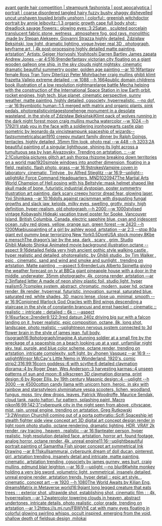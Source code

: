 [avant garde hair competition | steampunk fashonista | post apocalyptica | portrait | coarse disordered tangled hairy fuzzy bushy shaggy dishevelled uncut unshaven tousled bristly unshorn | colorful:: greenish witchdoctor portrait by annie leibovitz::1.3 organic growth cape full body shot:: dreadlock savage flowers:: glowing eyes::](https://www.ebank.nz/aiartgenerator?category=avant%2520garde%2520hair%2520competition%2520%7C%2520steampunk%2520fashonista%2520%7C%2520post%2520apocalyptica%2520%7C%2520portrait%2520%7C%2520coarse%2520disordered%2520tangled%2520hairy%2520fuzzy%2520bushy%2520shaggy%2520dishevelled%2520uncut%2520unshaven%2520tousled%2520bristly%2520unshorn%2520%7C%2520colorful%3A%3A%2520greenish%2520witchdoctor%2520portrait%2520by%2520annie%2520leibovitz%3A%3A1.3%2520organic%2520growth%2520cape%2520full%2520body%2520shot%3A%3A%2520dreadlock%2520savage%2520flowers%3A%3A%2520glowing%2520eyes%3A%3A)[3:2](https://www.ebank.nz/aiartgenerator?category=3%3A2)[Satan , sculpted porcelain translucent fabric,stone, wetness , atmosphere fog, god rays, monolithic ,made by Stepan Alekseev, Giovanni Strazza,highly detailed, Zdzisław Beksiński, low light, dramatic lighting, vogue,hyper real 3D , photograph, keyframe art, | 4k post-processing highly detailed matte painting, artstation" Artists: Geiger Horiyoshi Yoshitoshi Darren Bartley James zapata Andrew Jones --ar 4:5](https://www.ebank.nz/aiartgenerator?category=Satan%2520%2C%2520sculpted%2520porcelain%2520translucent%2520fabric%2Cstone%2C%2520wetness%2520%2C%2520atmosphere%2520fog%2C%2520god%2520rays%2C%2520monolithic%2520%2Cmade%2520by%2520Stepan%2520Alekseev%2C%2520Giovanni%2520Strazza%2Chighly%2520detailed%2C%2520Zdzis%C5%82aw%2520Beksi%C5%84ski%2C%2520low%2520light%2C%2520dramatic%2520lighting%2C%2520vogue%2Chyper%2520real%25203D%2520%2C%2520photograph%2C%2520keyframe%2520art%2C%2520%7C%25204k%2520post-processing%2520highly%2520detailed%2520matte%2520painting%2C%2520artstation%22%2520Artists%3A%2520Geiger%2520Horiyoshi%2520Yoshitoshi%2520Darren%2520Bartley%2520James%2520zapata%2520Andrew%2520Jones%2520--ar%25204%3A5)[16:9](https://www.ebank.nz/aiartgenerator?category=16%3A9)[render](https://www.ebank.nz/aiartgenerator?category=render)[fantasy victorian city floating on a giant wooden galleon one ship, in the sky clouds night nightsky, cinematic dramatic beautiful summertry poster, golden age painting --ar 10:16](https://www.ebank.nz/aiartgenerator?category=fantasy%2520victorian%2520city%2520floating%2520on%2520a%2520giant%2520wooden%2520galleon%2520one%2520ship%2C%2520in%2520the%2520sky%2520clouds%2520night%2520nightsky%2C%2520cinematic%2520dramatic%2520beautiful%2520summertry%2520poster%2C%2520golden%2520age%2520painting%2520--ar%252010%3A16)[fantasy female Ross Tran Tony Diterlizzi Peter Mohrbacher craig mullins ghibli klimt frazetta Vallejo extreme detailed --w 1088 --h 1664](https://www.ebank.nz/aiartgenerator?category=fantasy%2520female%2520Ross%2520Tran%2520Tony%2520Diterlizzi%2520Peter%2520Mohrbacher%2520craig%2520mullins%2520ghibli%2520klimt%2520frazetta%2520Vallejo%2520extreme%2520detailed%2520--w%25201088%2520--h%25201664)[public domain childrens book illustration of a low resolution nightmare](https://www.ebank.nz/aiartgenerator?category=public%2520domain%2520childrens%2520book%2520illustration%2520of%2520a%2520low%2520resolution%2520nightmare)[large battle Mecha helping with the construction of the International Space Station in low Earth orbit, rocket engines, high tech, blue planet, cinematic perspective, sunny weather, matte painting, highly detailed, cgsociety, hyperrealistic, --no dof, --ar 16:9](https://www.ebank.nz/aiartgenerator?category=large%2520battle%2520Mecha%2520helping%2520with%2520the%2520construction%2520of%2520the%2520International%2520Space%2520Station%2520in%2520low%2520Earth%2520orbit%2C%2520rocket%2520engines%2C%2520high%2520tech%2C%2520blue%2520planet%2C%2520cinematic%2520perspective%2C%2520sunny%2520weather%2C%2520matte%2520painting%2C%2520highly%2520detailed%2C%2520cgsociety%2C%2520hyperrealistic%2C%2520--no%2520dof%2C%2520--ar%252016%3A9)[symbiotic human::1.5 merged with matrix and organic plants, pink pedals, photorealistic](https://www.ebank.nz/aiartgenerator?category=symbiotic%2520human%3A%3A1.5%2520merged%2520with%2520matrix%2520and%2520organic%2520plants%2C%2520pink%2520pedals%2C%2520photorealistic)[vintage](https://www.ebank.nz/aiartgenerator?category=vintage)[stonehenge monument  in a desolate wasteland, in the style of Zdzisław Beksiński](https://www.ebank.nz/aiartgenerator?category=stonehenge%2520monument%2520%2520in%2520a%2520desolate%2520wasteland%2C%2520in%2520the%2520style%2520of%2520Zdzis%C5%82aw%2520Beksi%C5%84ski)[Klimt,](https://www.ebank.nz/aiartgenerator?category=Klimt%2C)[pack of wolves running in the dark night forest moon craig mullins mucha watercolor --w 1024 --h 1792](https://www.ebank.nz/aiartgenerator?category=pack%2520of%2520wolves%2520running%2520in%2520the%2520dark%2520night%2520forest%2520moon%2520craig%2520mullins%2520mucha%2520watercolor%2520--w%25201024%2520--h%25201792)[I’ll stab you in the face with a soldiering iron](https://www.ebank.nz/aiartgenerator?category=I%E2%80%99ll%2520stab%2520you%2520in%2520the%2520face%2520with%2520a%2520soldiering%2520iron)[hogwarts castle plan isometric by leonardo da vinci](https://www.ebank.nz/aiartgenerator?category=hogwarts%2520castle%2520plan%2520isometric%2520by%2520leonardo%2520da%2520vinci)[steampunk spaceship of wizards](https://www.ebank.nz/aiartgenerator?category=steampunk%2520spaceship%2520of%2520wizards)[--fast](https://www.ebank.nz/aiartgenerator?category=--fast)[symmetrical](https://www.ebank.nz/aiartgenerator?category=symmetrical)[scan](https://www.ebank.nz/aiartgenerator?category=scan)[1910 creepy mutant family dinner by Ralph Goings, tentacles, highly detailed, 35mm film look, photo real --w 448 --h 320](https://www.ebank.nz/aiartgenerator?category=1910%2520creepy%2520mutant%2520family%2520dinner%2520by%2520Ralph%2520Goings%2C%2520tentacles%2C%2520highly%2520detailed%2C%252035mm%2520film%2520look%2C%2520photo%2520real%2520--w%2520448%2520--h%2520320)[3:2](https://www.ebank.nz/aiartgenerator?category=3%3A2)[A beautiful painting of a singular lighthouse, shining its light across a tumultuous sea by Ivan Aivazovsky, Trending on artstation. :: --ar 2:1](https://www.ebank.nz/aiartgenerator?category=A%2520beautiful%2520painting%2520of%2520a%2520singular%2520lighthouse%2C%2520shining%2520its%2520light%2520across%2520a%2520tumultuous%2520sea%2520by%2520Ivan%2520Aivazovsky%2C%2520Trending%2520on%2520artstation.%2520%3A%3A%2520--ar%25202%3A1)[Columbia pictures glitch art ash thorp](https://www.ebank.nz/aiartgenerator?category=Columbia%2520pictures%2520glitch%2520art%2520ash%2520thorp)[a rhizome breaking down territories on a world map](https://www.ebank.nz/aiartgenerator?category=a%2520rhizome%2520breaking%2520down%2520territories%2520on%2520a%2520world%2520map)[1920](https://www.ebank.nz/aiartgenerator?category=1920)[simple windows into another dimension, floating in a field, realistic, flash photo, grass —ar 16:9](https://www.ebank.nz/aiartgenerator?category=simple%2520windows%2520into%2520another%2520dimension%2C%2520floating%2520in%2520a%2520field%2C%2520realistic%2C%2520flash%2520photo%2C%2520grass%2520%E2%80%94ar%252016%3A9)[strokes](https://www.ebank.nz/aiartgenerator?category=strokes)[Vampire coven in laboratory, cinematic, Tintype , by Alfred Stieglitz --ar 16:9](https://www.ebank.nz/aiartgenerator?category=Vampire%2520coven%2520in%2520laboratory%2C%2520cinematic%2C%2520Tintype%2520%2C%2520by%2520Alfred%2520Stieglitz%2520--ar%252016%3A9)[--uplight](https://www.ebank.nz/aiartgenerator?category=--uplight)[--uplight](https://www.ebank.nz/aiartgenerator?category=--uplight)[Air Force Command Headquarters, MND](https://www.ebank.nz/aiartgenerator?category=Air%2520Force%2520Command%2520Headquarters%2C%2520MND)[1020947](https://www.ebank.nz/aiartgenerator?category=1020947)[The Martial Arts World Champion of Hell posing with his Belt](https://www.ebank.nz/aiartgenerator?category=The%2520Martial%2520Arts%2520World%2520Champion%2520of%2520Hell%2520posing%2520with%2520his%2520Belt)[style::](https://www.ebank.nz/aiartgenerator?category=style%3A%3A)[mask helmet shaped like skull made of bone, futuristic industrial dystopian, poster symmertry illustration art painting, dark scary creepy horror dread fear, glowing laser, Yoji Shinkawa --ar 10:16](https://www.ebank.nz/aiartgenerator?category=mask%2520helmet%2520shaped%2520like%2520skull%2520made%2520of%2520bone%2C%2520futuristic%2520industrial%2520dystopian%2C%2520poster%2520symmertry%2520illustration%2520art%2520painting%2C%2520dark%2520scary%2520creepy%2520horror%2520dread%2520fear%2C%2520glowing%2520laser%2C%2520Yoji%2520Shinkawa%2520--ar%252010%3A16)[dolls against racism](https://www.ebank.nz/aiartgenerator?category=dolls%2520against%2520racism)[man with disgusting fungal growths and slack jaw, keloids, milky eyes, swelling, grotty, misty, high definition, hyper-realism, old photograph —h 2000 —w 1000](https://www.ebank.nz/aiartgenerator?category=man%2520with%2520disgusting%2520fungal%2520growths%2520and%2520slack%2520jaw%2C%2520keloids%2C%2520milky%2520eyes%2C%2520swelling%2C%2520grotty%2C%2520misty%2C%2520high%2520definition%2C%2520hyper-realism%2C%2520old%2520photograph%2520%E2%80%94h%25202000%2520%E2%80%94w%25201000)[stylised vintage Kobayashi Hideaki vacation travel poster for Sooke, Vancouver Island, British Columbia, Canada, electric sapphire blue, cyan and iridescent ocean, ruby red glows, yellow, orange sun, green forest --w 2420 --h 1200](https://www.ebank.nz/aiartgenerator?category=stylised%2520vintage%2520Kobayashi%2520Hideaki%2520vacation%2520travel%2520poster%2520for%2520Sooke%2C%2520Vancouver%2520Island%2C%2520British%2520Columbia%2C%2520Canada%2C%2520electric%2520sapphire%2520blue%2C%2520cyan%2520and%2520iridescent%2520ocean%2C%2520ruby%2520red%2520glows%2C%2520yellow%2C%2520orange%2520sun%2C%2520green%2520forest%2520--w%25202420%2520--h%25201200)[Mœbius](https://www.ebank.nz/aiartgenerator?category=M%C5%93bius)[painting of a girl by ashley wood, artstation --ar 2:3 --stop 80](https://www.ebank.nz/aiartgenerator?category=painting%2520of%2520a%2520girl%2520by%2520ashley%2520wood%2C%2520artstation%2520--ar%25202%3A3%2520--stop%252080)[a giant evil gummy bear terrorizing New York](https://www.ebank.nz/aiartgenerator?category=a%2520giant%2520evil%2520gummy%2520bear%2520terrorizing%2520New%2520York)[0.5](https://www.ebank.nz/aiartgenerator?category=0.5)[Doré](https://www.ebank.nz/aiartgenerator?category=Dor%C3%A9)[USA stock,money](https://www.ebank.nz/aiartgenerator?category=USA%2520stock%2Cmoney)[,8K](https://www.ebank.nz/aiartgenerator?category=%2C8K)[be a mensch](https://www.ebank.nz/aiartgenerator?category=be%2520a%2520mensch)[The dragon’s lair by the sea, dark , scary , grim, Studio Ghibli,Makoto Shinkai,Animated movie background illustration,octane --aspect 9:16](https://www.ebank.nz/aiartgenerator?category=The%2520dragon%E2%80%99s%2520lair%2520by%2520the%2520sea%2C%2520dark%2520%2C%2520scary%2520%2C%2520grim%2C%2520Studio%2520Ghibli%2CMakoto%2520Shinkai%2CAnimated%2520movie%2520background%2520illustration%2Coctane%2520--aspect%25209%3A16)[detailed,](https://www.ebank.nz/aiartgenerator?category=detailed%2C)[field](https://www.ebank.nz/aiartgenerator?category=field)[a very high ancient gothic style walking castle , hyper realistic and detailed, photorealistic, by Ghibli studio , by Tim Walker , epic , cinematic, sand and wind and smoke and sunlight , trending on artstation, Matte painting , —aspect 5:6](https://www.ebank.nz/aiartgenerator?category=a%2520very%2520high%2520ancient%2520gothic%2520style%2520walking%2520castle%2520%2C%2520hyper%2520realistic%2520and%2520detailed%2C%2520photorealistic%2C%2520by%2520Ghibli%2520studio%2520%2C%2520by%2520Tim%2520Walker%2520%2C%2520epic%2520%2C%2520cinematic%2C%2520sand%2520and%2520wind%2520and%2520smoke%2520and%2520sunlight%2520%2C%2520trending%2520on%2520artstation%2C%2520Matte%2520painting%2520%2C%2520%E2%80%94aspect%25205%3A6)[render](https://www.ebank.nz/aiartgenerator?category=render)[Luis Alberto Spinetta giving the weather forecast on tv at BBC](https://www.ebank.nz/aiartgenerator?category=Luis%2520Alberto%2520Spinetta%2520giving%2520the%2520weather%2520forecast%2520on%2520tv%2520at%2520BBC)[a giant pineapple house with a door in the middle, underwater, 35mm photography, 4k, corona render, artstation —ar 2:3](https://www.ebank.nz/aiartgenerator?category=a%2520giant%2520pineapple%2520house%2520with%2520a%2520door%2520in%2520the%2520middle%2C%2520underwater%2C%252035mm%2520photography%2C%25204k%2C%2520corona%2520render%2C%2520artstation%2520%E2%80%94ar%25202%3A3)[inflated letter A made of neon shiny plastic foil, studio light, hyper realism](https://www.ebank.nz/aiartgenerator?category=inflated%2520letter%2520A%2520made%2520of%2520neon%2520shiny%2520plastic%2520foil%2C%2520studio%2520light%2C%2520hyper%2520realism)[5:7](https://www.ebank.nz/aiartgenerator?category=5%3A7)[complex system, abstract, chromatic, modern, super hd, octane render, 8k render, hyperreal, futuristic, innovation, surreal, saturated blue, saturated red, white shades, 3D, macro lense, close up, minimal, smooth --ar 16:9](https://www.ebank.nz/aiartgenerator?category=complex%2520system%2C%2520abstract%2C%2520chromatic%2C%2520modern%2C%2520super%2520hd%2C%2520octane%2520render%2C%25208k%2520render%2C%2520hyperreal%2C%2520futuristic%2C%2520innovation%2C%2520surreal%2C%2520saturated%2520blue%2C%2520saturated%2520red%2C%2520white%2520shades%2C%25203D%2C%2520macro%2520lense%2C%2520close%2520up%2C%2520minimal%2C%2520smooth%2520--ar%252016%3A9)[Conjoined Warlock God Oracles with Bird wings descending a staircase in the style of constantin brancusi and ernst haeckel :: cinematic :: realistic :: intricate :: detailed :: 6k :: --aspect 9:16](https://www.ebank.nz/aiartgenerator?category=Conjoined%2520Warlock%2520God%2520Oracles%2520with%2520Bird%2520wings%2520descending%2520a%2520staircase%2520in%2520the%2520style%2520of%2520constantin%2520brancusi%2520and%2520ernst%2520haeckel%2520%3A%3A%2520cinematic%2520%3A%3A%2520realistic%2520%3A%3A%2520intricate%2520%3A%3A%2520detailed%2520%3A%3A%25206k%2520%3A%3A%2520--aspect%25209%3A16)[surface::2](https://www.ebank.nz/aiartgenerator?category=surface%3A%3A2)[render](https://www.ebank.nz/aiartgenerator?category=render)[8:12](https://www.ebank.nz/aiartgenerator?category=8%3A12)[2:3](https://www.ebank.nz/aiartgenerator?category=2%3A3)[red datsun 240z driving big sur with a falcon landing on it, hyper realistic, epic composition, octane, 8k, long shot, landscape, photo realistic --uplight](https://www.ebank.nz/aiartgenerator?category=red%2520datsun%2520240z%2520driving%2520big%2520sur%2520with%2520a%2520falcon%2520landing%2520on%2520it%2C%2520hyper%2520realistic%2C%2520epic%2520composition%2C%2520octane%2C%25208k%2C%2520long%2520shot%2C%2520landscape%2C%2520photo%2520realistic%2520--uplight)[neon nervous system connected to 3d flower brain in the style of james jean, full body, risograph](https://www.ebank.nz/aiartgenerator?category=neon%2520nervous%2520system%2520connected%2520to%25203d%2520flower%2520brain%2520in%2520the%2520style%2520of%2520james%2520jean%2C%2520full%2520body%2C%2520risograph)[16:9](https://www.ebank.nz/aiartgenerator?category=16%3A9)[photograph](https://www.ebank.nz/aiartgenerator?category=photograph)[/imagine A stunning soldier at a small fire by the wreckage of a spaceship on a beach looking up at a vast, unfamiliar night sky. teal, purple, and blue color scheme, octane render, trending on artstation, intricate complexity, soft light, by Jhonen Vasquez --ar 16:9 --uplight](https://www.ebank.nz/aiartgenerator?category=/imagine%2520A%2520stunning%2520soldier%2520at%2520a%2520small%2520fire%2520by%2520the%2520wreckage%2520of%2520a%2520spaceship%2520on%2520a%2520beach%2520looking%2520up%2520at%2520a%2520vast%2C%2520unfamiliar%2520night%2520sky.%2520teal%2C%2520purple%2C%2520and%2520blue%2520color%2520scheme%2C%2520octane%2520render%2C%2520trending%2520on%2520artstation%2C%2520intricate%2520complexity%2C%2520soft%2520light%2C%2520by%2520Jhonen%2520Vasquez%2520--ar%252016%3A9%2520--uplight)[Winsor McCay's Little Nemo in Wonderland, 1920's, comic strip](https://www.ebank.nz/aiartgenerator?category=Winsor%2520McCay%27s%2520Little%2520Nemo%2520in%2520Wonderland%2C%25201920%27s%2C%2520comic%2520strip)[2:3](https://www.ebank.nz/aiartgenerator?category=2%3A3)[16:9](https://www.ebank.nz/aiartgenerator?category=16%3A9)[9:16](https://www.ebank.nz/aiartgenerator?category=9%3A16)[corn goddess::6 with scythe:6 detailed claymation diorama::4 by Roger Dean, Wes Anderson::3 harvesting karmas::4 unseen patterns of sun and moon::8 silkscreen 3D claymation diorama, print design::6 by Roger Ellis, by 19th century Masonic design::4 --uplight --h 3000 --w 4500](https://www.ebank.nz/aiartgenerator?category=corn%2520goddess%3A%3A6%2520with%2520scythe%3A6%2520detailed%2520claymation%2520diorama%3A%3A4%2520by%2520Roger%2520Dean%2C%2520Wes%2520Anderson%3A%3A3%2520harvesting%2520karmas%3A%3A4%2520unseen%2520patterns%2520of%2520sun%2520and%2520moon%3A%3A8%2520silkscreen%25203D%2520claymation%2520diorama%2C%2520print%2520design%3A%3A6%2520by%2520Roger%2520Ellis%2C%2520by%252019th%2520century%2520Masonic%2520design%3A%3A4%2520--uplight%2520--h%25203000%2520--w%25204500)[cotton candy llama with unicorn horn, heroic, in sky with rainbow and stars](https://www.ebank.nz/aiartgenerator?category=cotton%2520candy%2520llama%2520with%2520unicorn%2520horn%2C%2520heroic%2C%2520in%2520sky%2520with%2520rainbow%2520and%2520stars)[style](https://www.ebank.nz/aiartgenerator?category=style)[oni,sly](https://www.ebank.nz/aiartgenerator?category=oni%2Csly)[miniature vespa scooters, lichen, woodland, fungus, moss, tiny dew drops. leaves. Patrick Woodroffe, Maurice Sendak, cloud tank, naoto hattori, fur pattern, splashing paint, Macro nikon](https://www.ebank.nz/aiartgenerator?category=miniature%2520vespa%2520scooters%2C%2520lichen%2C%2520woodland%2C%2520fungus%2C%2520moss%2C%2520tiny%2520dew%2520drops.%2520leaves.%2520Patrick%2520Woodroffe%2C%2520Maurice%2520Sendak%2C%2520cloud%2520tank%2C%2520naoto%2520hattori%2C%2520fur%2520pattern%2C%2520splashing%2520paint%2C%2520Macro%2520nikon)[16:9](https://www.ebank.nz/aiartgenerator?category=16%3A9)[9:14](https://www.ebank.nz/aiartgenerator?category=9%3A14)[2:3](https://www.ebank.nz/aiartgenerator?category=2%3A3)["cyberpunk city in the night seen from above, cityscape, mist, rain, unreal engine, trending on artstation, Greg Rutkowski "](https://www.ebank.nz/aiartgenerator?category=%22cyberpunk%2520city%2520in%2520the%2520night%2520seen%2520from%2520above%2C%2520cityscape%2C%2520mist%2C%2520rain%2C%2520unreal%2520engine%2C%2520trending%2520on%2520artstation%2C%2520Greg%2520Rutkowski%2520%22)[3:2](https://www.ebank.nz/aiartgenerator?category=3%3A2)[Winston Churchill coming out of a porta potty](https://www.ebank.nz/aiartgenerator?category=Winston%2520Churchill%2520coming%2520out%2520of%2520a%2520porta%2520potty)[ratio::](https://www.ebank.nz/aiartgenerator?category=ratio%3A%3A)[Scifi Spaceship jet stealth fighter side view concept art 3D digital art concept design render in light room photo studio, octane rendering, dramatic lighting, HDR, VRAY 2k render, ray tracing , heaven , realistic --ar 16:9](https://www.ebank.nz/aiartgenerator?category=Scifi%2520Spaceship%2520jet%2520stealth%2520fighter%2520side%2520view%2520concept%2520art%25203D%2520digital%2520art%2520concept%2520design%2520render%2520in%2520light%2520room%2520photo%2520studio%2C%2520octane%2520rendering%2C%2520dramatic%2520lighting%2C%2520HDR%2C%2520VRAY%25202k%2520render%2C%2520ray%2520tracing%2520%2C%2520heaven%2520%2C%2520realistic%2520--ar%252016%3A9)[anteater person, hyper realistic, high resolution detailed face, artstation, horror art, found footage, analog horror, octane render, 4k, unreal engine](https://www.ebank.nz/aiartgenerator?category=anteater%2520person%2C%2520hyper%2520realistic%2C%2520high%2520resolution%2520detailed%2520face%2C%2520artstation%2C%2520horror%2520art%2C%2520found%2520footage%2C%2520analog%2520horror%2C%2520octane%2520render%2C%25204k%2C%2520unreal%2520engine)[11:16](https://www.ebank.nz/aiartgenerator?category=11%3A16)[--uplight](https://www.ebank.nz/aiartgenerator?category=--uplight)[beautiful portrait painting of Samantha Fish singer concept art symmetrical Ink Drawing --ar 8:11](https://www.ebank.nz/aiartgenerator?category=beautiful%2520portrait%2520painting%2520of%2520Samantha%2520Fish%2520singer%2520concept%2520art%2520symmetrical%2520Ink%2520Drawing%2520--ar%25208%3A11)[skull](https://www.ebank.nz/aiartgenerator?category=skull)[sammurai, cyberpunk,dream of doll ducan, pinterest, girl, artstation trending, insanely detail and intricate, matte painting, cinematic, artstation trending, cgsociety,by james gurney, wes burt, craig mullins, edmund blair leighton —ar 16:9 —uplight —no blur](https://www.ebank.nz/aiartgenerator?category=sammurai%2C%2520cyberpunk%2Cdream%2520of%2520doll%2520ducan%2C%2520pinterest%2C%2520girl%2C%2520artstation%2520trending%2C%2520insanely%2520detail%2520and%2520intricate%2C%2520matte%2520painting%2C%2520cinematic%2C%2520artstation%2520trending%2C%2520cgsociety%2Cby%2520james%2520gurney%2C%2520wes%2520burt%2C%2520craig%2520mullins%2C%2520edmund%2520blair%2520leighton%2520%E2%80%94ar%252016%3A9%2520%E2%80%94uplight%2520%E2%80%94no%2520blur)[8K](https://www.ebank.nz/aiartgenerator?category=8K)[white monkey holding a very big sword, volumetric light, symmetrical, insanely detailed, unreal engine render, artstation trends, hyper detail :: epic art style. , cinematic, concept art --w 1920 --h 1080](https://www.ebank.nz/aiartgenerator?category=white%2520monkey%2520holding%2520a%2520very%2520big%2520sword%2C%2520volumetric%2520light%2C%2520symmetrical%2C%2520insanely%2520detailed%2C%2520unreal%2520engine%2520render%2C%2520artstation%2520trends%2C%2520hyper%2520detail%2520%3A%3A%2520epic%2520art%2520style.%2520%2C%2520cinematic%2C%2520concept%2520art%2520--w%25201920%2520--h%25201080)[The World Awaits by Kilian Eng, dreams](https://www.ebank.nz/aiartgenerator?category=The%2520World%2520Awaits%2520by%2520Kilian%2520Eng%2C%2520dreams)[](https://www.ebank.nz/aiartgenerator?category=)[Matrix in Metaverse world](https://www.ebank.nz/aiartgenerator?category=Matrix%2520in%2520Metaverse%2520world)[16:9](https://www.ebank.nz/aiartgenerator?category=16%3A9)[giant long legged creature that eats trees  : : exterior shot, ultrawide shot, establishing shot, cinematic film : : 4k, hyperrealism --ar 1:2](https://www.ebank.nz/aiartgenerator?category=giant%2520long%2520legged%2520creature%2520that%2520eats%2520trees%2520%2520%3A%2520%3A%2520exterior%2520shot%2C%2520ultrawide%2520shot%2C%2520establishing%2520shot%2C%2520cinematic%2520film%2520%3A%2520%3A%25204k%2C%2520hyperrealism%2520--ar%25201%3A2)[watercolor towering clouds in heaven, abstract undertones, intricate details, photo realistic, color grade, trending on artstation --ar 1:2](https://www.ebank.nz/aiartgenerator?category=watercolor%2520towering%2520clouds%2520in%2520heaven%2C%2520abstract%2520undertones%2C%2520intricate%2520details%2C%2520photo%2520realistic%2C%2520color%2520grade%2C%2520trending%2520on%2520artstation%2520--ar%25201%3A2)[https://s.mj.run/FBWVhE  cat with many eyes floating in colorful glowing swirling whisps, occult inspired, emerging from the void, shallow depth of field](https://www.ebank.nz/aiartgenerator?category=https%3A//s.mj.run/FBWVhE%2520%2520cat%2520with%2520many%2520eyes%2520floating%2520in%2520colorful%2520glowing%2520swirling%2520whisps%2C%2520occult%2520inspired%2C%2520emerging%2520from%2520the%2520void%2C%2520shallow%2520depth%2520of%2520field)[sup design ,milokai](https://www.ebank.nz/aiartgenerator?category=sup%2520design%2520%2Cmilokai)